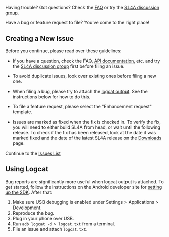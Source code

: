 Having trouble? Got questions? Check the [FAQ](FAQ.md) or try the
[SL4A discussion group](http://groups.google.com/group/android-scripting).

Have a bug or feature request to file? You've come to the right place!

## Creating a New Issue ##

Before you continue, please read over these guidelines:

  * If you have a question, check the FAQ, [API
    documentation](http://code.google.com/p/android-scripting/wiki/ApiReference),
    etc. and try the [SL4A discussion group](http://groups.google.com/group/android-scripting)
    first before filing an issue.
  * To avoid duplicate issues, look over existing ones before filing a new one.

  * When filing a bug, please try to attach the [logcat
    output](http://developer.android.com/guide/developing/tools/adb.html#logcat).
    See the instructions below for how to do this.

  * To file a feature request, please select the "Enhancement request" template.

  * Issues are marked as fixed when the fix is checked in. To verify the fix,
    you will need to either build SL4A from head, or wait until the following
    release. To check if the fix has been released, look at the date it was
    marked fixed and the date of the latest SL4A release on the
    [Downloads](http://code.google.com/p/android-scripting/downloads/list) page.

Continue to the [Issues List](http://code.google.com/p/android-scripting/issues/list)

## Using Logcat ##

Bug reports are significantly more useful when logcat output is attached. To get
started, follow the instructions on the Android developer site for [setting up
the SDK](http://developer.android.com/sdk/index.html). After that:

  1. Make sure USB debugging is enabled under Settings > Applications >
     Development.
  1. Reproduce the bug.
  1. Plug in your phone over USB.
  1. Run `adb logcat -d > logcat.txt` from a terminal.
  1. File an issue and attach `logcat.txt`.

<!---
 vi: ft=markdown:et:fdm=marker
 -->
